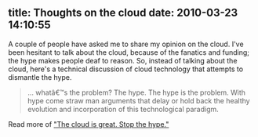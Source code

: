 title: Thoughts on the cloud
date: 2010-03-23 14:10:55
---

<p>A couple of people have asked me to share my opinion on the cloud.  I've been hesitant to talk about the cloud, because of the fanatics and funding; the hype makes people deaf to reason.  So, instead of talking about the cloud, here's a technical discussion of cloud technology that attempts to dismantle the hype.</p>  <blockquote><p>... whatâ€™s the problem? The hype. The hype is the problem. With hype come straw man arguments that delay or hold back the healthy evolution and incorporation of this technological paradigm.</p></blockquote>  <p>Read more of <a href="http://omniti.com/seeds/the-cloud-is-great-stop-the-hype">"The cloud is great. Stop the hype."</a></p>

